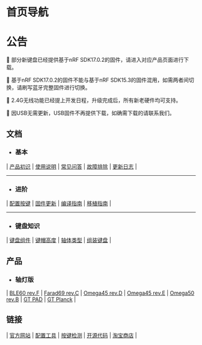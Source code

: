 
首页导航
=====================

# 公告

📢 部分新键盘已经提供基于nRF SDK17.0.2的固件，请进入对应产品页面进行下载。

📢 基于nRF SDK17.0.2的固件不能与基于nRF SDK15.3的固件混用，如需两者间切换，请刷写蓝牙完整固件进行切换。

📢 2.4G无线功能已经提上开发日程，升级完成后，所有新老硬件均可支持。

📢 因USB无需更新，USB固件不再提供下载，如确需下载的请联系我们。



文档
-----

  * ### 基本
  | [产品初识](introduce.md) | [使用说明](manual.md) | [常见问答](faq.md) | [故障排除](trouble.md) | [更新日志](changelog.md) |
  - - - -
  * ### 进阶
  | [配置按键](configurator.md) | [固件更新](upgrade.md) | [编译指南](build.md) | [移植指南](porting.md) |
  - - - -
  * ### 键盘知识
  | [键盘组件](knowledge/customkeyboard.md) | [键帽高度](knowledge/keycapheight.md) | [轴体类型](knowledge/axisswitch.md) | [组装键盘](https://glab.online/archives/502) |

产品
-----

  * ### 轴灯版
  | [BLE60 rev.F](keyboard/gt_ble60_f.md) | [Farad69 rev.C](keyboard/farad69_c.md) | [Omega45 rev.D](keyboard/omega45_d.md) | [Omega45 rev.E](keyboard/omega45_e.md) | [Omega50 rev.B](keyboard/omega50_b.md) | [GT PAD](keyboard/gt-pad.md) | [GT Planck](keyboard/gt-planck.md) |


链接
-----

  | [官方网站](http://glab.online) | [配置工具](http://keyboard.lotlab.org/) | [按键检测](http://glab.online/keytest) | [开源代码](https://github.com/Lotlab/nrf52-keyboard) | [淘宝商店](http://shop.glab.online/) |